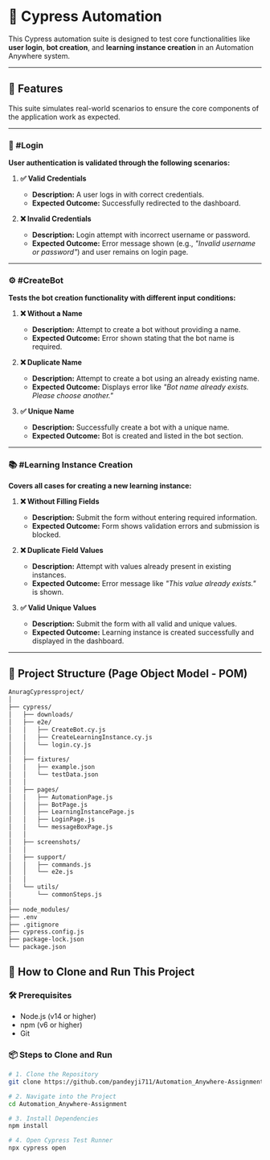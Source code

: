 # 🤖 Cypress Automation

This Cypress automation suite is designed to test core functionalities like **user login**, **bot creation**, and **learning instance creation** in an Automation Anywhere system.

---

## 🚀 Features

This suite simulates real-world scenarios to ensure the core components of the application work as expected.

---

### 🔐 #Login

**User authentication is validated through the following scenarios:**

1. **✅ Valid Credentials**
   - **Description:** A user logs in with correct credentials.
   - **Expected Outcome:** Successfully redirected to the dashboard.

2. **❌ Invalid Credentials**
   - **Description:** Login attempt with incorrect username or password.
   - **Expected Outcome:** Error message shown (e.g., *"Invalid username or password"*) and user remains on login page.

---

### ⚙️ #CreateBot

**Tests the bot creation functionality with different input conditions:**

1. **❌ Without a Name**
   - **Description:** Attempt to create a bot without providing a name.
   - **Expected Outcome:** Error shown stating that the bot name is required.

2. **❌ Duplicate Name**
   - **Description:** Attempt to create a bot using an already existing name.
   - **Expected Outcome:** Displays error like *"Bot name already exists. Please choose another."*

3. **✅ Unique Name**
   - **Description:** Successfully create a bot with a unique name.
   - **Expected Outcome:** Bot is created and listed in the bot section.

---

### 📚 #Learning Instance Creation

**Covers all cases for creating a new learning instance:**

1. **❌ Without Filling Fields**
   - **Description:** Submit the form without entering required information.
   - **Expected Outcome:** Form shows validation errors and submission is blocked.

2. **❌ Duplicate Field Values**
   - **Description:** Attempt with values already present in existing instances.
   - **Expected Outcome:** Error message like *"This value already exists."* is shown.

3. **✅ Valid Unique Values**
   - **Description:** Submit the form with all valid and unique values.
   - **Expected Outcome:** Learning instance is created successfully and displayed in the dashboard.

---

## 🧠 Project Structure (Page Object Model - POM)

```bash
AnuragCypressproject/
│
├── cypress/
│   ├── downloads/
│   ├── e2e/
│   │   ├── CreateBot.cy.js
│   │   ├── CreateLearningInstance.cy.js
│   │   └── login.cy.js
│   │
│   ├── fixtures/
│   │   ├── example.json
│   │   └── testData.json
│   │
│   ├── pages/
│   │   ├── AutomationPage.js
│   │   ├── BotPage.js
│   │   ├── LearningInstancePage.js
│   │   ├── LoginPage.js
│   │   └── messageBoxPage.js
│   │
│   ├── screenshots/
│   │
│   ├── support/
│   │   ├── commands.js
│   │   └── e2e.js
│   │
│   └── utils/
│       └── commonSteps.js
│
├── node_modules/
├── .env
├── .gitignore
├── cypress.config.js
├── package-lock.json
└── package.json
```



## 🚀 How to Clone and Run This Project

### 🛠 Prerequisites

- Node.js (v14 or higher)
- npm (v6 or higher)
- Git

### 📦 Steps to Clone and Run

```bash
# 1. Clone the Repository
git clone https://github.com/pandeyji711/Automation_Anywhere-Assignment

# 2. Navigate into the Project
cd Automation_Anywhere-Assignment

# 3. Install Dependencies
npm install

# 4. Open Cypress Test Runner
npx cypress open
```
